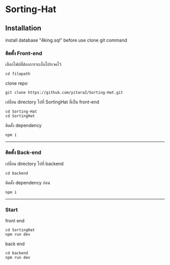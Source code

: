 ﻿# Sorting-Hat

## Installation

install database "4king.sql" before use clone git command

### ติดตั้ง Front-end

เลือกไฟบ์ที่ต้องการจะเก็บโปรเจคไว้
```
cd filepath
```
clone repo
```
git clone https://github.com/yitaraZ/Sorting-Hat.git
```
เปลี่ยน directory ไปที่ SortingHat ที่เป็น front-end
```
cd Sorting-Hat
cd SortingHat
```
ติดตั้ง dependency 
```
npm i
```

-----------------------------------------------------

### ติดตั้ง Back-end

เปลี่ยน directory ไปที่ backend
```
cd backend
```
ติดตั้ง dependency ก่อน
```
npm i
```
------------------------------------------------------

### Start 

front end 
```
cd SortingHat
npm run dev
```
back end
```
cd backend
npm run dev
```
